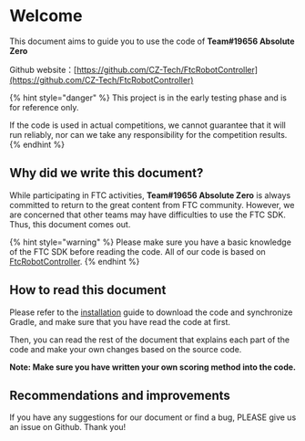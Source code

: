 # Welcome

This document aims to guide you to use the code of **Team#19656 Absolute Zero**

Github website：[https://github.com/CZ-Tech/FtcRobotController](https://github.com/CZ-Tech/FtcRobotController)

{% hint style="danger" %}
This project is in the early testing phase and is for reference only.

If the code is used in actual competitions, we cannot guarantee that it will run reliably, nor can we take any responsibility for the competition results.
{% endhint %}

## Why did we write this document?
While participating in FTC activities, **Team#19656 Absolute Zero** is always committed to return to the great content from FTC community. However, we are concerned that other teams may have difficulties to use the FTC SDK. Thus, this document comes out.

{% hint style="warning" %}
Please make sure you have a basic knowledge of the FTC SDK before reading the code. All of our code is based on [FtcRobotController](https://github.com/FIRST-Tech-Challenge/FtcRobotController/).
{% endhint %}

## How to read this document
Please refer to the [installation](installation.md) guide to download the code and synchronize Gradle, and make sure that you have read the code at first.

Then, you can read the rest of the document that explains each part of the code and make your own changes based on the source code.

**Note: Make sure you have written your own scoring method into the code.**

## Recommendations and improvements

If you have any suggestions for our document or find a bug, PLEASE give us an issue on Github. Thank you!
